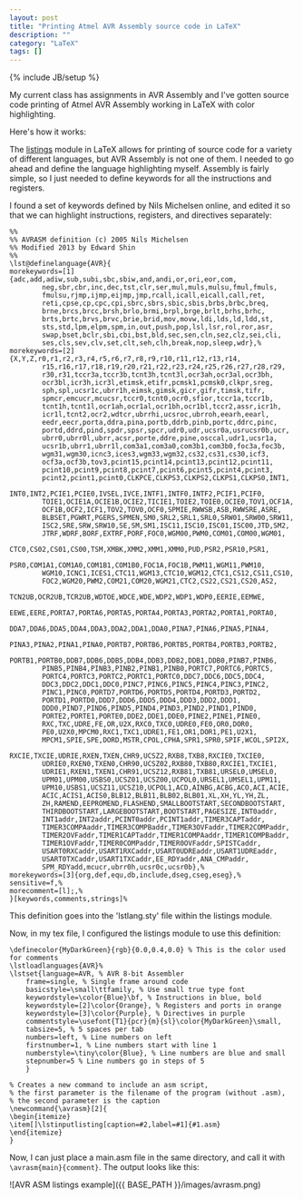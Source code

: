 ```yaml
---
layout: post
title: "Printing Atmel AVR Assembly source code in LaTeX"
description: ""
category: "LaTeX"
tags: []
---
```

{% include JB/setup %}

My current class has assignments in AVR Assembly and I've gotten source code printing of Atmel AVR Assembly working in LaTeX with color highlighting.

Here's how it works:

The [listings](https://en.wikibooks.org/wiki/LaTeX/Source_Code_Listings) module in LaTeX allows for printing of source code for a variety of different languages, but AVR Assembly is not one of them. I needed to go ahead and define the language highlighting myself. Assembly is fairly simple, so I just needed to define keywords for all the instructions and registers.

I found a set of keywords defined by Nils Michelsen online, and edited it so that we can highlight instructions, registers, and directives separately:

	%%
	%% AVRASM definition (c) 2005 Nils Michelsen
	%% Modified 2013 by Edward Shin
	%%
	\lst@definelanguage{AVR}{
	morekeywords=[1]{adc,add,adiw,sub,subi,sbc,sbiw,and,andi,or,ori,eor,com,
			neg,sbr,cbr,inc,dec,tst,clr,ser,mul,muls,mulsu,fmul,fmuls,
			fmulsu,rjmp,ijmp,eijmp,jmp,rcall,icall,eicall,call,ret,
			reti,cpse,cp,cpc,cpi,sbrc,sbrs,sbic,sbis,brbs,brbc,breq,
			brne,brcs,brcc,brsh,brlo,brmi,brpl,brge,brlt,brhs,brhc,
			brts,brtc,brvs,brvc,brie,brid,mov,movw,ldi,lds,ld,ldd,st,
			sts,std,lpm,elpm,spm,in,out,push,pop,lsl,lsr,rol,ror,asr,
			swap,bset,bclr,sbi,cbi,bst,bld,sec,sen,cln,sez,clz,sei,cli,
			ses,cls,sev,clv,set,clt,seh,clh,break,nop,sleep,wdr},%
	morekeywords=[2]{X,Y,Z,r0,r1,r2,r3,r4,r5,r6,r7,r8,r9,r10,r11,r12,r13,r14,
			r15,r16,r17,r18,r19,r20,r21,r22,r23,r24,r25,r26,r27,r28,r29,
			r30,r31,tccr3a,tccr3b,tcnt3h,tcnt3l,ocr3ah,ocr3al,ocr3bh,
			ocr3bl,icr3h,icr3l,etimsk,etifr,pcmsk1,pcmsk0,clkpr,sreg,
			sph,spl,ucsr1c,ubrr1h,eimsk,gimsk,gicr,gifr,timsk,tifr,
			spmcr,emcucr,mcucsr,tccr0,tcnt0,ocr0,sfior,tccr1a,tccr1b,
			tcnt1h,tcnt1l,ocr1ah,ocr1al,ocr1bh,ocr1bl,tccr2,assr,icr1h,
			icr1l,tcnt2,ocr2,wdtcr,ubrrhi,ucsroc,ubrroh,eearh,eearl,
			eedr,eecr,porta,ddra,pina,portb,ddrb,pinb,portc,ddrc,pinc,
			portd,ddrd,pind,spdr,spsr,spcr,udr0,udr,ucsr0a,usrucsr0b,ucr,
			ubrr0,ubrr0l,ubrr,acsr,porte,ddre,pine,osccal,udr1,ucsr1a,
			ucsr1b,ubrr1,ubrr1l,com3a1,com3a0,com3b1,com3b0,foc3a,foc3b,
			wgm31,wgm30,icnc3,ices3,wgm33,wgm32,cs32,cs31,cs30,icf3,
			ocf3a,ocf3b,tov3,pcint15,pcint14,pcint13,pcint12,pcint11,
			pcint10,pcint9,pcint8,pcint7,pcint6,pcint5,pcint4,pcint3,
			pcint2,pcint1,pcint0,CLKPCE,CLKPS3,CLKPS2,CLKPS1,CLKPS0,INT1,
			INT0,INT2,PCIE1,PCIE0,IVSEL,IVCE,INTF1,INTF0,INTF2,PCIF1,PCIF0,
			TOIE1,OCIE1A,OCIE1B,OCIE2,TICIE1,TOIE2,TOIE0,OCIE0,TOV1,OCF1A,
			OCF1B,OCF2,ICF1,TOV2,TOV0,OCF0,SPMIE,RWWSB,ASB,RWWSRE,ASRE,
			BLBSET,PGWRT,PGERS,SPMEN,SM0,SRL2,SRL1,SRL0,SRW01,SRW00,SRW11,
			ISC2,SRE,SRW,SRW10,SE,SM,SM1,ISC11,ISC10,ISC01,ISC00,JTD,SM2,
			JTRF,WDRF,BORF,EXTRF,PORF,FOC0,WGM00,PWM0,COM01,COM00,WGM01,
			CTC0,CS02,CS01,CS00,TSM,XMBK,XMM2,XMM1,XMM0,PUD,PSR2,PSR10,PSR1,
			PSR0,COM1A1,COM1A0,COM1B1,COM1B0,FOC1A,FOC1B,PWM11,WGM11,PWM10,
			WGM10,ICNC1,ICES1,CTC11,WGM13,CTC10,WGM12,CTC1,CS12,CS11,CS10,
			FOC2,WGM20,PWM2,COM21,COM20,WGM21,CTC2,CS22,CS21,CS20,AS2,
			TCN2UB,OCR2UB,TCR2UB,WDTOE,WDCE,WDE,WDP2,WDP1,WDP0,EERIE,EEMWE,
			EEWE,EERE,PORTA7,PORTA6,PORTA5,PORTA4,PORTA3,PORTA2,PORTA1,PORTA0,
			DDA7,DDA6,DDA5,DDA4,DDA3,DDA2,DDA1,DDA0,PINA7,PINA6,PINA5,PINA4,
			PINA3,PINA2,PINA1,PINA0,PORTB7,PORTB6,PORTB5,PORTB4,PORTB3,PORTB2,
			PORTB1,PORTB0,DDB7,DDB6,DDB5,DDB4,DDB3,DDB2,DDB1,DDB0,PINB7,PINB6,
			PINB5,PINB4,PINB3,PINB2,PINB1,PINB0,PORTC7,PORTC6,PORTC5,
			PORTC4,PORTC3,PORTC2,PORTC1,PORTC0,DDC7,DDC6,DDC5,DDC4,
			DDC3,DDC2,DDC1,DDC0,PINC7,PINC6,PINC5,PINC4,PINC3,PINC2,
			PINC1,PINC0,PORTD7,PORTD6,PORTD5,PORTD4,PORTD3,PORTD2,
			PORTD1,PORTD0,DDD7,DDD6,DDD5,DDD4,DDD3,DDD2,DDD1,
			DDD0,PIND7,PIND6,PIND5,PIND4,PIND3,PIND2,PIND1,PIND0,
			PORTE2,PORTE1,PORTE0,DDE2,DDE1,DDE0,PINE2,PINE1,PINE0,
			RXC,TXC,UDRE,FE,OR,U2X,RXC0,TXC0,UDRE0,FE0,OR0,DOR0,
			PE0,U2X0,MPCM0,RXC1,TXC1,UDRE1,FE1,OR1,DOR1,PE1,U2X1,
			MPCM1,SPIE,SPE,DORD,MSTR,CPOL,CPHA,SPR1,SPR0,SPIF,WCOL,SPI2X,
			RXCIE,TXCIE,UDRIE,RXEN,TXEN,CHR9,UCSZ2,RXB8,TXB8,RXCIE0,TXCIE0,
			UDRIE0,RXEN0,TXEN0,CHR90,UCSZ02,RXB80,TXB80,RXCIE1,TXCIE1,
			UDRIE1,RXEN1,TXEN1,CHR91,UCSZ12,RXB81,TXB81,URSEL0,UMSEL0,
			UPM01,UPM00,USBS0,UCSZ01,UCSZ00,UCPOL0,URSEL1,UMSEL1,UPM11,
			UPM10,USBS1,UCSZ11,UCSZ10,UCPOL1,ACD,AINBG,ACBG,ACO,ACI,ACIE,
			ACIC,ACIS1,ACIS0,BLB12,BLB11,BLB02,BLB01,XL,XH,YL,YH,ZL,
			ZH,RAMEND,EEPROMEND,FLASHEND,SMALLBOOTSTART,SECONDBOOTSTART,
			THIRDBOOTSTART,LARGEBOOTSTART,BOOTSTART,PAGESIZE,INT0addr,
			INT1addr,INT2addr,PCINT0addr,PCINT1addr,TIMER3CAPTaddr,
			TIMER3COMPAaddr,TIMER3COMPBaddr,TIMER3OVFaddr,TIMER2COMPaddr,
			TIMER2OVFaddr,TIMER1CAPTaddr,TIMER1COMPAaddr,TIMER1COMPBaddr,
			TIMER1OVFaddr,TIMER0COMPaddr,TIMER0OVFaddr,SPISTCaddr,
			USART0RXCaddr,USART1RXCaddr,USART0UDREaddr,USART1UDREaddr,
			USART0TXCaddr,USART1TXCaddr,EE_RDYaddr,ANA_CMPaddr,
			SPM_RDYadd,mcucr,ubrr0h,ucsr0c,ucsr0b},%
	morekeywords=[3]{org,def,equ,db,include,dseg,cseg,eseg},%
	sensitive=f,%
	morecomment=[l];,%
	}[keywords,comments,strings]%

This definition goes into the 'lstlang.sty' file within the listings module.

Now, in my tex file, I configured the listings module to use this definition:

	\definecolor{MyDarkGreen}{rgb}{0.0,0.4,0.0} % This is the color used for comments
	\lstloadlanguages{AVR}%
	\lstset{language=AVR, % AVR 8-bit Assembler
		frame=single, % Single frame around code
		basicstyle=\small\ttfamily, % Use small true type font
		keywordstyle=\color{Blue}\bf, % Instructions in blue, bold
		keywordstyle=[2]\color{Orange}, % Registers and ports in orange
		keywordstyle=[3]\color{Purple}, % Directives in purple
		commentstyle=\usefont{T1}{pcr}{m}{sl}\color{MyDarkGreen}\small,
		tabsize=5, % 5 spaces per tab
		numbers=left, % Line numbers on left
		firstnumber=1, % Line numbers start with line 1
		numberstyle=\tiny\color{Blue}, % Line numbers are blue and small
		stepnumber=5 % Line numbers go in steps of 5
		}

	% Creates a new command to include an asm script,
	% the first parameter is the filename of the program (without .asm),
	% the second parameter is the caption
	\newcommand{\avrasm}[2]{
	\begin{itemize}
	\item[]\lstinputlisting[caption=#2,label=#1]{#1.asm}
	\end{itemize}
	}

Now, I can just place a main.asm file in the same directory, and call it with `\avrasm{main}{comment}`. The output looks like this:

![AVR ASM listings example]({{ BASE_PATH }}/images/avrasm.png)
